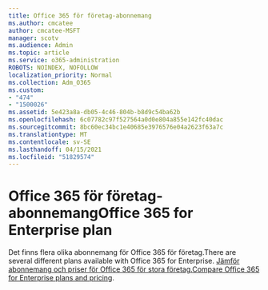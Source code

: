 ```yaml
---
title: Office 365 för företag-abonnemang
ms.author: cmcatee
author: cmcatee-MSFT
manager: scotv
ms.audience: Admin
ms.topic: article
ms.service: o365-administration
ROBOTS: NOINDEX, NOFOLLOW
localization_priority: Normal
ms.collection: Adm_O365
ms.custom:
- "474"
- "1500026"
ms.assetid: 5e423a8a-db05-4c46-804b-b8d9c54ba62b
ms.openlocfilehash: 6c07782c97f527564a0d0e804a855e142fc40dac
ms.sourcegitcommit: 8bc60ec34bc1e40685e3976576e04a2623f63a7c
ms.translationtype: MT
ms.contentlocale: sv-SE
ms.lasthandoff: 04/15/2021
ms.locfileid: "51829574"
---
```

# <a name="office-365-for-enterprise-plan"></a><span data-ttu-id="80f86-102">Office 365 för företag-abonnemang</span><span class="sxs-lookup"><span data-stu-id="80f86-102">Office 365 for Enterprise plan</span></span>

<span data-ttu-id="80f86-103">Det finns flera olika abonnemang för Office 365 för företag.</span><span class="sxs-lookup"><span data-stu-id="80f86-103">There are several different plans available with Office 365 for Enterprise.</span></span> <span data-ttu-id="80f86-104">[Jämför abonnemang och priser för Office 365 för stora företag.](https://products.office.com/business/compare-more-office-365-for-business-plans)</span><span class="sxs-lookup"><span data-stu-id="80f86-104">[Compare Office 365 for Enterprise plans and pricing](https://products.office.com/business/compare-more-office-365-for-business-plans).</span></span>  
